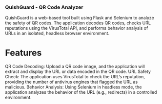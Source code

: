 ### QuishGuard - QR Code Analyzer
QuishGuard is a web-based tool built using Flask and Selenium to analyze the safety of QR codes. The application decodes QR codes, checks URL reputations using the VirusTotal API, and performs behavior analysis of URLs in an isolated, headless browser environment.

# Features
QR Code Decoding: Upload a QR code image, and the application will extract and display the URL or data encoded in the QR code.
URL Safety Check: The application uses VirusTotal to check the URL’s reputation, providing the number of antivirus engines that flagged the URL as malicious.
Behavior Analysis: Using Selenium in headless mode, the application analyzes the behavior of the URL (e.g., redirects) in a controlled environment.
